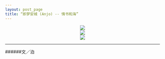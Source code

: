 ```yaml
---
layout: post_page
title: “即梦安城 (Anjo) -- 情书和海”
---
```


<div align=center>
<img src="http://i12.tietuku.com/0fa863c1eff890cd.png"/>
</div>
<div align=center>
<img src="http://i12.tietuku.com/e88177837a6f45e2.png"/>
</div>
<div align=center>
<img src="http://i12.tietuku.com/eec171f36ecc64b7.png"/>
</div>

***
######文／泊